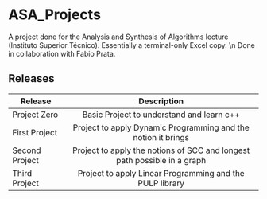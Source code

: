 # ASA_Projects
A project done for the Analysis and Synthesis of Algorithms lecture (Instituto Superior Técnico).
Essentially a terminal-only Excel copy. \n
Done in collaboration with Fabio Prata.
## Releases

| Release        | Description                                                    |
| -------------- |:--------------------------------------------------------------:|
| Project Zero   | Basic Project to understand and learn c++                      |
| First Project  | Project to apply Dynamic Programming and the notion it brings  |
| Second Project | Project to apply the notions of SCC and longest path possible in a graph  |
| Third Project  | Project to apply Linear Programming and the PULP library       |
